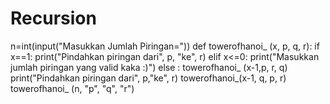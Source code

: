 # Recursion
n=int(input("Masukkan Jumlah Piringan="))
def towerofhanoi_ (x, p, q, r):
    if x==1:
        print("Pindahkan piringan dari", p, "ke", r)
    elif x<=0:
        print("Masukkan jumlah piringan yang valid kaka :)")
    else :
        towerofhanoi_ (x-1,p, r, q)
        print("Pindahkan piringan dari", p,"ke", r)
        towerofhanoi_(x-1, q, p, r)
towerofhanoi_ (n, "p", "q", "r")
